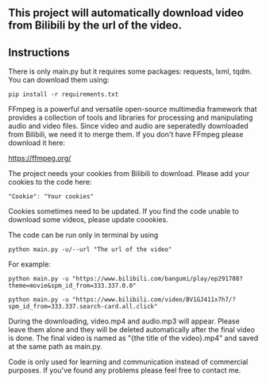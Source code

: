 ## This project will automatically download video from Bilibili by the url of the video.

## Instructions

There is only main.py but it requires some packages: requests, lxml, tqdm. You can download them using:

`pip install -r requirements.txt`

FFmpeg is a powerful and versatile open-source multimedia framework that provides a collection of tools and libraries for processing and manipulating audio and video files. Since video and audio are seperatedly downloaded from Bilibili, we need it to merge them. If you don't have FFmpeg please download it here:

<https://ffmpeg.org/>

The project needs your cookies from Bilibili to download. Please add your cookies to the code here:

`"Cookie": "Your cookies"`

Cookies sometimes need to be updated. If you find the code unable to download some videos, please update coookies.

The code can be run only in terminal by using

`python main.py -u/--url "The url of the video"`

For example:

`python main.py -u "https://www.bilibili.com/bangumi/play/ep291708?theme=movie&spm_id_from=333.337.0.0"`

`python main.py -u "https://www.bilibili.com/video/BV1GJ411x7h7/?spm_id_from=333.337.search-card.all.click"`

During the downloading, video.mp4 and audio.mp3 will appear. Please leave them alone and they will be deleted automatically after the final video is done. The final video is named as "{the title of the video}.mp4" and saved at the same path as main.py. 

Code is only used for learning and communication instead of commercial purposes. If you've found any problems please feel free to contact me.